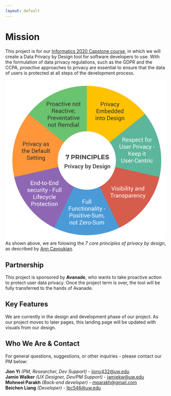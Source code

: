 ```yaml
---
layout: default
---
```

# Mission 
This project is for our [Informatics 2020 Capstone course](https://ischool.uw.edu/capstone), in which we will create a Data Privacy by Design tool for software developers to use. With the formulation of data privacy regulations, such as the GDPR and the CCPA, *proactive* approaches to privacy are essential to ensure that the data of users is protected at all steps of the development process.  

![data privacy principles](/img/7-principles-privacy-by-design.png)
As shown above, we are folowing the _7 core principles of privacy by design_, as described by [Ann Cavoukian](https://iapp.org/resources/article/privacy-by-design-the-7-foundational-principles/). 

## Partnership 
This project is sponsored by **Avanade**, who wants to take proactive action to protect user data privacy. Once the project term is over, the tool will be fully transferred to the hands of Avanade. 

## Key Features
We are currently in the design and development phase of our project. As our project moves to later pages, this landing page will be updated with visuals from our design. 

## Who We Are & Contact 
For general questions, suggestions, or other inquiries - please contact our PM below:

**Jion Yi** _(PM, Researcher, Dev Support)_ - jiony432@uw.edu  
**Jamie Walker** _(UX Designer, Dev/PM Support)_ - jamiekw@uw.edu  
**Mohneel Parakh** _(Back-end developer)_ - mparakh@gmail.com  
**Beichen Liang** _(Developer)_ - lbc546@uw.edu  

